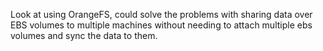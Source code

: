 Look at using OrangeFS, could solve the problems with sharing data over
EBS volumes to multiple machines without needing to attach multiple ebs
volumes and sync the data to them.
